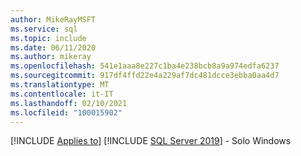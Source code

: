```yaml
---
author: MikeRayMSFT
ms.service: sql
ms.topic: include
ms.date: 06/11/2020
ms.author: mikeray
ms.openlocfilehash: 541e1aaa8e227c1ba4e238bcb8a9a974edfa6237
ms.sourcegitcommit: 917df4ffd22e4a229af7dc481dcce3ebba0aa4d7
ms.translationtype: MT
ms.contentlocale: it-IT
ms.lasthandoff: 02/10/2021
ms.locfileid: "100015902"
---
```

[!INCLUDE [Applies to](../../includes/applies-md.md)] [!INCLUDE [SQL Server 2019](_ss2019.md)] - Solo Windows 
